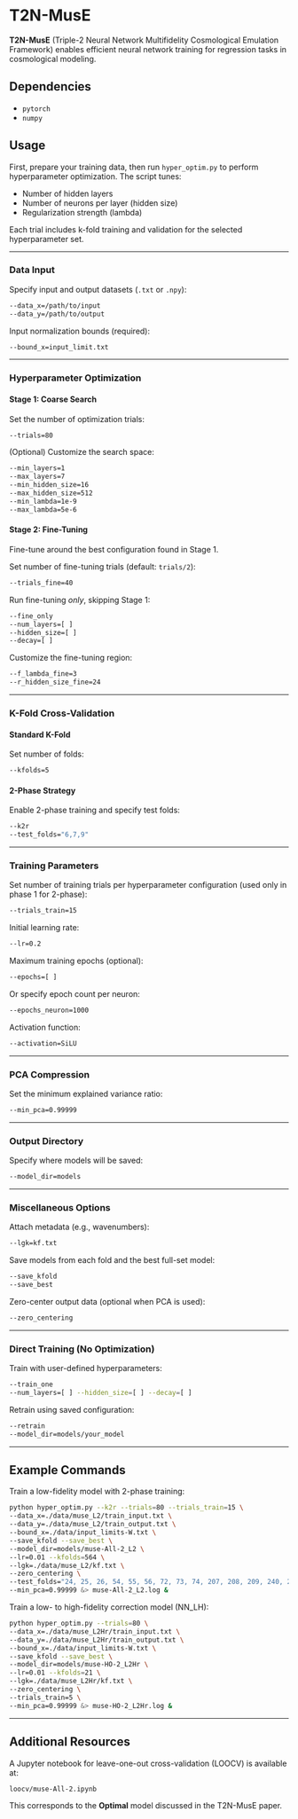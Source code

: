 # T2N-MusE

**T2N-MusE** (Triple-2 Neural Network Multifidelity Cosmological Emulation Framework) enables efficient neural network training for regression tasks in cosmological modeling.

## Dependencies

- `pytorch`
- `numpy`

## Usage

First, prepare your training data, then run `hyper_optim.py` to perform hyperparameter optimization. The script tunes:

- Number of hidden layers  
- Number of neurons per layer (hidden size)  
- Regularization strength (lambda)

Each trial includes k-fold training and validation for the selected hyperparameter set.

---

### Data Input

Specify input and output datasets (`.txt` or `.npy`):

```bash
--data_x=/path/to/input
--data_y=/path/to/output
```

Input normalization bounds (required):

```bash
--bound_x=input_limit.txt
```

---

### Hyperparameter Optimization

#### Stage 1: Coarse Search

Set the number of optimization trials:

```bash
--trials=80
```

(Optional) Customize the search space:

```bash
--min_layers=1
--max_layers=7
--min_hidden_size=16
--max_hidden_size=512
--min_lambda=1e-9
--max_lambda=5e-6
```

#### Stage 2: Fine-Tuning

Fine-tune around the best configuration found in Stage 1.

Set number of fine-tuning trials (default: `trials/2`):

```bash
--trials_fine=40
```

Run fine-tuning *only*, skipping Stage 1:

```bash
--fine_only
--num_layers=[ ]
--hidden_size=[ ]
--decay=[ ]
```

Customize the fine-tuning region:

```bash
--f_lambda_fine=3
--r_hidden_size_fine=24
```

---

### K-Fold Cross-Validation

#### Standard K-Fold

Set number of folds:

```bash
--kfolds=5
```

#### 2-Phase Strategy

Enable 2-phase training and specify test folds:

```bash
--k2r
--test_folds="6,7,9"
```

---

### Training Parameters

Set number of training trials per hyperparameter configuration (used only in phase 1 for 2-phase):

```bash
--trials_train=15
```

Initial learning rate:

```bash
--lr=0.2
```

Maximum training epochs (optional):

```bash
--epochs=[ ]
```

Or specify epoch count per neuron:

```bash
--epochs_neuron=1000
```

Activation function:

```bash
--activation=SiLU
```

---

### PCA Compression

Set the minimum explained variance ratio:

```bash
--min_pca=0.99999
```

---

### Output Directory

Specify where models will be saved:

```bash
--model_dir=models
```

---

### Miscellaneous Options

Attach metadata (e.g., wavenumbers):

```bash
--lgk=kf.txt
```

Save models from each fold and the best full-set model:

```bash
--save_kfold
--save_best
```

Zero-center output data (optional when PCA is used):

```bash
--zero_centering
```

---

### Direct Training (No Optimization)

Train with user-defined hyperparameters:

```bash
--train_one
--num_layers=[ ] --hidden_size=[ ] --decay=[ ]
```

Retrain using saved configuration:

```bash
--retrain
--model_dir=models/your_model
```

---

## Example Commands

Train a low-fidelity model with 2-phase training:

```bash
python hyper_optim.py --k2r --trials=80 --trials_train=15 \
--data_x=./data/muse_L2/train_input.txt \
--data_y=./data/muse_L2/train_output.txt \
--bound_x=./data/input_limits-W.txt \
--save_kfold --save_best \
--model_dir=models/muse-All-2_L2 \
--lr=0.01 --kfolds=564 \
--lgk=./data/muse_L2/kf.txt \
--zero_centering \
--test_folds="24, 25, 26, 54, 55, 56, 72, 73, 74, 207, 208, 209, 240, 241, 242, 300, 301, 302, 522, 523, 524" \
--min_pca=0.99999 &> muse-All-2_L2.log &
```

Train a low- to high-fidelity correction model (NN_LH):

```bash
python hyper_optim.py --trials=80 \
--data_x=./data/muse_L2Hr/train_input.txt \
--data_y=./data/muse_L2Hr/train_output.txt \
--bound_x=./data/input_limits-W.txt \
--save_kfold --save_best \
--model_dir=models/muse-HO-2_L2Hr \
--lr=0.01 --kfolds=21 \
--lgk=./data/muse_L2Hr/kf.txt \
--zero_centering \
--trials_train=5 \
--min_pca=0.99999 &> muse-HO-2_L2Hr.log &
```

---

## Additional Resources

A Jupyter notebook for leave-one-out cross-validation (LOOCV) is available at:

```
loocv/muse-All-2.ipynb
```

This corresponds to the **Optimal** model discussed in the T2N-MusE paper.

